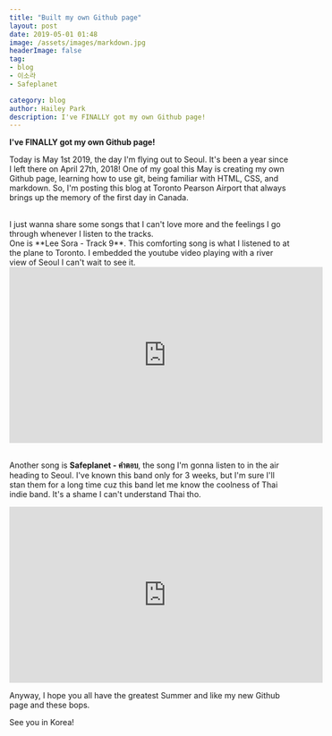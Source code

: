 ```yaml
---
title: "Built my own Github page"
layout: post
date: 2019-05-01 01:48
image: /assets/images/markdown.jpg
headerImage: false
tag:
- blog
- 이소라
- Safeplanet

category: blog
author: Hailey Park
description: I've FINALLY got my own Github page!
---
```


**I've FINALLY got my own Github page!**

Today is May 1st 2019, the day I'm flying out to Seoul. It's been a year since I left there on April 27th, 2018!
One of my goal this May is creating my own Github page, learning how to use git, being familiar with HTML, CSS, and markdown.
So, I'm posting this blog at Toronto Pearson Airport that always brings up the memory of the first day in Canada.

<br>
I just wanna share some songs that I can't love more and the feelings I go through whenever I listen to the tracks.


<br>
One is **Lee Sora - Track 9**. This comforting song is what I listened to at the plane to Toronto. I embedded the youtube video playing with a river view of Seoul I can't wait to see it.

<iframe width="560" height="315" src="https://www.youtube.com/embed/5LzfjF1ESIc" frameborder="0" allow="accelerometer; autoplay; encrypted-media; gyroscope; picture-in-picture" allowfullscreen></iframe>



<br>
<br>


Another song is **Safeplanet - คำตอบ**, the song I'm gonna listen to in the air heading to Seoul. I've known this band only for 3 weeks, but I'm sure I'll stan them for a long time cuz this band let me know the coolness of Thai indie band. It's a shame I can't understand Thai tho.



<iframe width="560" height="315" src="https://www.youtube.com/embed/P2y-C4sQfCc" frameborder="0" allow="accelerometer; autoplay; encrypted-media; gyroscope; picture-in-picture" allowfullscreen></iframe>





Anyway, I hope you all have the greatest Summer and like my new Github page and these bops.

See you in Korea!
